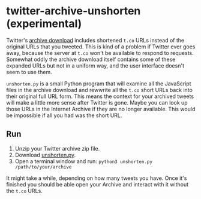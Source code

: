 # twitter-archive-unshorten (experimental)

Twitter's [archive download](https://help.twitter.com/en/managing-your-account/how-to-download-your-twitter-archive) includes shortened `t.co` URLs instead of the original URLs that you tweeted. This is kind of a problem if Twitter ever goes away, because the server at `t.co` won't be available to respond to requests. Somewhat oddly the archive download itself contains some of these expanded URLs but not in a uniform way, and the user interface doesn't seem to use them.

`unshorten.py` is a small Python program that will examine all the JavaScript files in the archive download and rewwrite all the `t.co` short URLs back into their original full URL form. This means the context for your archived tweets will make a little more sense after Twitter is gone. Maybe you can look up those URLs in the Internet Archive if they are no longer available. This would be impossible if all you had was the short URL.

## Run

1. Unzip your Twitter archive zip file.
2. Download [unshorten.py](https://raw.githubusercontent.com/DocNow/twitter-archive-unshorten/main/unshorten.py).
3. Open a terminal window and run: `python3 unshorten.py /path/to/your/archive`

It might take a while, depending on how many tweets you have. Once it's
finished you should be able open your Archive and interact with it without the
`t.co` URLs.
